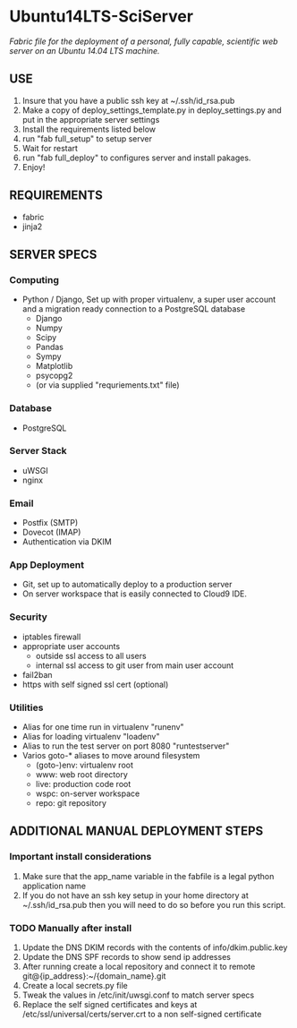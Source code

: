 Ubuntu14LTS-SciServer
=====================

_Fabric file for the deployment of a personal, fully capable, scientific web server on an
Ubuntu 14.04 LTS machine._

## USE
1. Insure that you have a public ssh key at ~/.ssh/id\_rsa.pub
2. Make a copy of deploy\_settings\_template.py in deploy\_settings.py and put in the appropriate server settings
3. Install the requirements listed below
4. run "fab full\_setup" to setup server
5. Wait for restart
6. run "fab full\_deploy" to configures server and install pakages.
7. Enjoy!

## REQUIREMENTS
- fabric
- jinja2

## SERVER SPECS

### Computing
- Python / Django, Set up with proper virtualenv, a super
user account and a migration ready connection to a PostgreSQL database
    - Django
    - Numpy
    - Scipy
    - Pandas
    - Sympy
    - Matplotlib
    - psycopg2
    - (or via supplied "requriements.txt" file)
        
### Database
- PostgreSQL
    
### Server Stack
- uWSGI
- nginx
    
### Email
- Postfix (SMTP)
- Dovecot (IMAP)
- Authentication via DKIM
    
### App Deployment
- Git, set up to automatically deploy to a production server
- On server workspace that is easily connected to Cloud9 IDE.
    
### Security
- iptables firewall
- appropriate user accounts
    - outside ssl access to all users
    - internal ssl access to git user from main user account
- fail2ban
- https with self signed ssl cert (optional)

### Utilities
- Alias for one time run in virtualenv "runenv"
- Alias for loading virtualenv "loadenv"
- Alias to run the test server on port 8080 "runtestserver"
- Varios goto-* aliases to move around filesystem
    - (goto-)env: virtualenv root
    - www: web root directory
    - live: production code root
    - wspc: on-server workspace
    - repo: git repository

## ADDITIONAL MANUAL DEPLOYMENT STEPS

### Important install considerations
1. Make sure that the app_name variable in the fabfile is a legal python
application name
2. If you do not have an ssh key setup in your home directory at
~/.ssh/id_rsa.pub then you will need to do so before you run this script.

### TODO Manually after install
1. Update the DNS DKIM records with the contents of info/dkim.public.key
2. Update the DNS SPF records to show send ip addresses
3. After running create a local repository and connect it to remote 
git@{ip\_address}:~/{domain\_name}.git
4. Create a local secrets.py file 
5. Tweak the values in /etc/init/uwsgi.conf to match server specs
6. Replace the self signed certificates and keys at /etc/ssl/universal/certs/server.crt
to a non self-signed certificate
